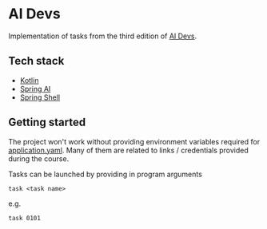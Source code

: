 # AI Devs

Implementation of tasks from the third edition of [AI Devs](https://www.aidevs.pl/).

## Tech stack

- [Kotlin](https://kotlinlang.org/)
- [Spring AI](https://docs.spring.io/spring-ai/reference/index.html)
- [Spring Shell](https://docs.spring.io/spring-shell/reference/index.html)

## Getting started

The project won't work without providing environment variables required
for [application.yaml](./src/main/resources/application.yaml).
Many of them are related to links / credentials provided during the course.

Tasks can be launched by providing in program arguments

```
task <task name>
```

e.g.

```
task 0101
```
